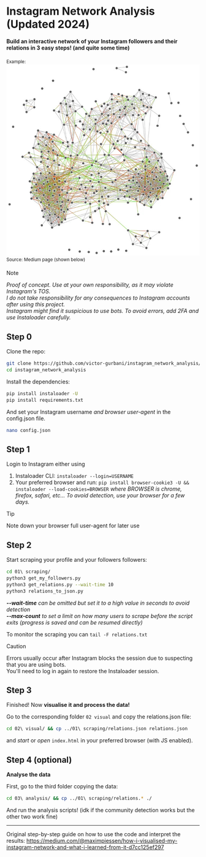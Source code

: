 # Instagram Network Analysis (Updated 2024)

**Build an interactive network of your Instagram followers and their relations in 3 easy steps! (and quite some time)**

<sub>Example:</sub>\
![alt text](exampleNetwork.jpg "Example Interactive Network")\
<sup>Source: Medium page (shown below)</sup>

> [!NOTE]
> _Proof of concept. Use at your own responsibility, as it may violate Instagram's TOS._\
> _I do not take responsibility for any consequences to Instagram accounts after using this project._\
> _Instagram might find it suspicious to use bots. To avoid errors, add 2FA and use Instaloader carefully._

## Step 0

Clone the repo:
```bash
git clone https://github.com/victor-gurbani/instagram_network_analysis/
cd instagram_network_analysis 
```
Install the dependencies:
```bash
pip install instaloader -U
pip install requirements.txt
```
And set your Instagram username *and browser user-agent* in the config.json file.
```bash
nano config.json
```

## Step 1

Login to Instagram either using

 1. Instaloader CLI: `instaloader --login=USERNAME`
 2. Your preferred browser and run: `pip install browser-cookie3 -U && instaloader --load-cookies=BROWSER` _where BROWSER is chrome, firefox, safari, etc... To avoid detection, use your browser for a few days._

> [!TIP] 
> Note down your browser full user-agent for later use

## Step 2 

Start scraping your profile and your followers followers:
```bash
cd 01\ scraping/
python3 get_my_followers.py
python3 get_relations.py --wait-time 10
python3 relations_to_json.py
```
_**--wait-time** can be omitted but set it to a high value in seconds to avoid detection\
**--max-count** to set a limit on how many users to scrape before the script exits (progress is saved and can be resumed directly)_

To monitor the scraping you can `tail -F relations.txt `

> [!CAUTION]
> Errors usually occur after Instagram blocks the session due to suspecting that you are using bots.\
> You'll need to log in again to restore the Instaloader session.

## Step 3 

Finished! Now **visualise it and process the data!**

Go to the corresponding folder `02 visual` and copy the relations.json file:
```bash
cd 02\ visual/ && cp ../01\ scraping/relations.json relations.json
```
and _start_ or _open_ `index.html` in your preferred browser (with JS enabled).

## Step 4 (optional)

**Analyse the data**

First, go to the third folder copying the data:
```bash
cd 03\ analysis/ && cp ../01\ scraping/relations.* ./
```
And run the analysis scripts! (idk if the community detection works but the other two work fine)

---

Original step-by-step guide on how to use the code and interpret the results: https://medium.com/@maximpiessen/how-i-visualised-my-instagram-network-and-what-i-learned-from-it-d7cc125ef297
